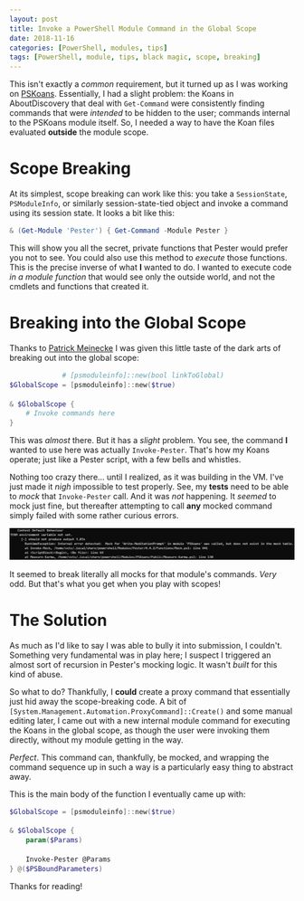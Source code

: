 ```yaml
---
layout: post
title: Invoke a PowerShell Module Command in the Global Scope
date: 2018-11-16
categories: [PowerShell, modules, tips]
tags: [PowerShell, module, tips, black magic, scope, breaking]
---
```


This isn't exactly a _common_ requirement, but it turned up as I was working on
[PSKoans](https://github.com/vexx32/pskoans). Essentially, I had a slight problem: the Koans in
AboutDiscovery that deal with `Get-Command` were consistently finding commands that were _intended_
to be hidden to the user; commands internal to the PSKoans module itself. So, I needed a way to have
the Koan files evaluated **outside** the module scope.

# Scope Breaking

At its simplest, scope breaking can work like this: you take a `SessionState`, `PSModuleInfo`, or
similarly session-state-tied object and invoke a command using its session state. It looks a bit
like this:

```powershell
& (Get-Module 'Pester') { Get-Command -Module Pester }
```

This will show you all the secret, private functions that Pester would prefer you not to see. You
could also use this method to _execute_ those functions. This is the precise inverse of what **I**
wanted to do. I wanted to execute code _in a module function_ that would see only the outside
world, and not the cmdlets and functions that created it.

# Breaking into the Global Scope

Thanks to [Patrick Meinecke](https://github.com/seeminglyscience) I was given this little taste of
the dark arts of breaking out into the global scope:

```powershell
             # [psmoduleinfo]::new(bool linkToGlobal)
$GlobalScope = [psmoduleinfo]::new($true)

& $GlobalScope {
    # Invoke commands here
}
```

This was _almost_ there. But it has a _slight_ problem. You see, the command **I** wanted to use
here was actually `Invoke-Pester`. That's how my Koans operate; just like a Pester script, with a
few bells and whistles.

Nothing too crazy there... until I realized, as it was building in the VM. I've just made it _nigh_
impossible to test properly. See, my **tests** need to be able to _mock_ that `Invoke-Pester` call.
And it was _not_ happening. It _seemed_ to mock just fine, but thereafter attempting to call
**any** mocked command simply failed with some rather curious errors.

![Pester Summons Elder Gods](/images/mocking-pester-itself.png)

It seemed to break literally all mocks for that module's commands. _Very_ odd. But that's what you
get when you play with scopes!

# The Solution

As much as I'd like to say I was able to bully it into submission, I couldn't. Something very
fundamental was in play here; I suspect I triggered an almost sort of recursion in Pester's mocking logic. It wasn't _built_ for this kind of abuse.

So what to do? Thankfully, I **could** create a proxy command that essentially just hid away the
scope-breaking code. A bit of `[System.Management.Automation.ProxyCommand]::Create()` and some
manual editing later, I came out with a new internal module command for executing the Koans in the
global scope, as though the user were invoking them directly, without my module getting in the way.

_Perfect_. This command can, thankfully, be mocked, and wrapping the command sequence up in such
a way is a particularly easy thing to abstract away.

This is the main body of the function I eventually came up with:

```powershell
$GlobalScope = [psmoduleinfo]::new($true)

& $GlobalScope {
    param($Params)

    Invoke-Pester @Params
} @($PSBoundParameters)
```

Thanks for reading!
